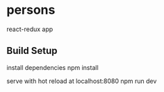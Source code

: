# persons
react-redux app

## Build Setup
install dependencies
npm install

serve with hot reload at localhost:8080
npm run dev
